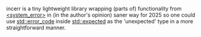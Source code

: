 incerr is a tiny lightweight library wrapping (parts of) functionality from [<system_error>](https://en.cppreference.com/w/cpp/error.html#System_error) in (in the author's opinion) saner way for 2025 so one could use [std::error_code](https://en.cppreference.com/w/cpp/error/error_code.html) inside [std::expected](https://en.cppreference.com/w/cpp/utility/expected/) as the 'unexpected' type in a more straightforward manner.
